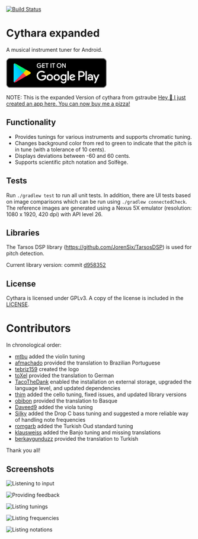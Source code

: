 [![Build Status](https://travis-ci.org/gstraube/cythara.svg?branch=master)](https://travis-ci.org/gstraube/cythara)

# Cythara expanded
A musical instrument tuner for Android.

[<img src="https://github.com/micheal97/cythara/blob/gh-pages/512px-Google_Play_Store_badge_EN.svg.webp"
      height="80">](https://f-droid.org/packages/com.github.cythara/)

NOTE: This is the expanded Version of cythara from gstraube
[Hey 👋 I just created an app here. You can now buy me a pizza!](buymeacoffee.com/?via=githubmicheal97)
</a>

## Functionality

* Provides tunings for various instruments and supports chromatic tuning.
* Changes background color from red to green to indicate that the pitch is in tune (with a tolerance of 10 cents).
* Displays deviations between -60 and 60 cents.
* Supports scientific pitch notation and Solfège.

## Tests

Run `./gradlew test` to run all unit tests. In addition, there are UI tests based on image comparisons which
can be run using `./gradlew connectedCheck`. The reference images are generated using a Nexus 5X emulator
(resolution: 1080 x 1920, 420 dpi) with API level 26.

## Libraries

The Tarsos DSP library (https://github.com/JorenSix/TarsosDSP) is used for pitch detection.

Current library version: commit [d958352](https://github.com/JorenSix/TarsosDSP/tree/d9583528b9573a97c220d19e6d9ab2929e9bd1c5)

## License

Cythara is licensed under GPLv3. A copy of the license is included in the [LICENSE](https://github.com/gstraube/cythara/blob/master/LICENSE).

# Contributors

In chronological order:
* [mtbu](https://github.com/mtbu) added the violin tuning
* [afmachado](https://github.com/afmachado) provided the translation to Brazilian Portuguese
* [tebriz159](https://github.com/tebriz159) created the logo
* [toXel](https://github.com/toXel) provided the translation to German
* [TacoTheDank](https://github.com/TacoTheDank) enabled the installation on external storage, upgraded the language level, and updated dependencies
* [thim](https://github.com/thim) added the cello tuning, fixed issues, and updated library versions
* [obibon](https://github.com/obibon) provided the translation to Basque
* [Daveed9](https://github.com/Daveed9) added the viola tuning
* [SiIky](https://github.com/SiIky) added the Drop C bass tuning and suggested a more reliable way of handling note frequencies
* [romgarb](https://github.com/romgarb) added the Turkish Oud standard tuning
* [klausweiss](https://github.com/klausweiss) added the Banjo tuning and missing translations
* [berkaygunduzz](https://github.com/berkaygunduzz) provided the translation to Turkish

Thank you all!

## Screenshots

![Listening to input](/fastlane/metadata/android/en-US/phoneScreenshots/listening.png?raw=true)

![Providing feedback](/fastlane/metadata/android/en-US/phoneScreenshots/feedback.png?raw=true)

![Listing tunings](/fastlane/metadata/android/en-US/phoneScreenshots/tunings.png?raw=true)

![Listing frequencies](/fastlane/metadata/android/en-US/phoneScreenshots/choose_frequency.png?raw=true)

![Listing notations](/fastlane/metadata/android/en-US/phoneScreenshots/choose_notation.png?raw=true)
